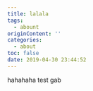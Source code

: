 ```yaml
---
title: lalala
tags:
  - abount
originContent: ''
categories:
  - about
toc: false
date: 2019-04-30 23:44:52
---
```


hahahaha test gab